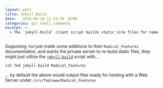 ```yaml
---
layout: post
title: Jekyll Build
date:   2019-04-19 11:12:19 -0700
categories: git_shell_commands
excerpt: >-
  > The `jekyll-build` client script builds static site files for name repository under `${HOME}/www`
---
```



Supposing _`Ted`_ just made some additions to their `Radical_Features` documentation, and wants the private server to re-build static files, they might just utilize the [`jekyll-build`][source_master__jekyll-build] script with...


```bash
ssh Ted jekyll-build Radical_Features
```


... by default the above would output files ready for hosting with a Web Server under `/srv/Ted/www/Radical_Features`


[source_master__jekyll-build]: https://github.com/S0AndS0/Jekyll_Admin/blob/master/git_shell_commands/jekyll-build
